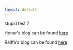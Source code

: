 ```yaml
---
layout: default
---
```

stupid test 7

Honor's blog can be found [here](https://suzannehare.github.io/testrepo.github.io/HonorBlog/)

Raiffa's blog can be found [here](https://suzannehare.github.io/testrepo.github.io/RaiffaBlog/)
